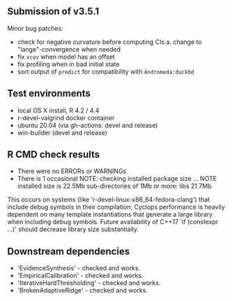 ## Submission of v3.5.1

Minor bug patches:
* check for negative curvature before computing CIs
   a. change to "lange"-convergence when needed
* fix `vcov` when model has an offset
* fix profiling when in bad initial state
* sort output of `predict` for compatibility with `Andromeda:duckbd`
    
## Test environments
* local OS X install, R 4.2 / 4.4
* r-devel-valgrind docker container
* ubuntu 20.04 (via gh-actions: devel and release)
* win-builder (devel and release)

## R CMD check results
* There were no ERRORs or WARNINGs   
* There is 1 occasional NOTE:
    checking installed package size ... NOTE
    installed size is 22.5Mb
    sub-directories of 1Mb or more:
      libs 21.7Mb

This occurs on systems (like 'r-devel-linux-x86_64-fedora-clang') that include debug
symbols in their compilation; Cyclops performance is heavily dependent on many template
instantiations that generate a large library when including debug symbols.  Future
availability of C++17 'if (constexpr ...)' should decrease library size substantially.

## Downstream dependencies
* 'EvidenceSynthesis' - checked and works.
* 'EmpiricalCalibration' - checked and works.
* 'IterativeHardThresholding' - checked and works.
* 'BrokenAdaptiveRidge' - checked and works.
